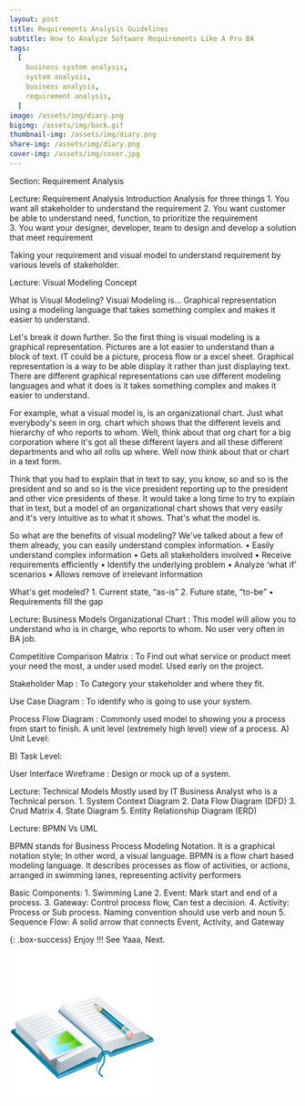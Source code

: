 ```yaml
---
layout: post
title: Requirements Analysis Guidelines
subtitle: How to Analyze Software Requirements Like A Pro BA
tags:
  [
    business system analysis,
    system analysis,
    business analysis,
    requirement analysis,
  ]
image: /assets/img/diary.png
bigimg: /assets/img/back.gif
thumbnail-img: /assets/img/diary.png
share-img: /assets/img/diary.png
cover-img: /assets/img/cover.jpg
---
```


Section: Requirement Analysis

Lecture: Requirement Analysis Introduction
Analysis for three things 1. You want all stakeholder to understand the requirement 2. You want customer be able to understand need, function, to prioritize the requirement  
 3. You want your designer, developer, team to design and develop a solution that meet requirement

Taking your requirement and visual model to understand requirement by various levels of stakeholder.

Lecture: Visual Modeling Concept

What is Visual Modeling?
Visual Modeling is… Graphical representation using a modeling language that takes something complex and makes it easier to understand.

Let's break it down further. So the first thing is visual modeling is a graphical representation. Pictures are a lot easier to understand than a block of text. IT could be a picture, process flow or a excel sheet. Graphical representation is a way to be able display it rather than just displaying text. There are different graphical representations can use different modeling languages and what it does is it takes something complex and makes it easier to understand.

For example, what a visual model is, is an organizational chart. Just what everybody's seen in org. chart which shows that the different levels and hierarchy of who reports to whom. Well, think about that org chart for a big corporation where it's got all these different layers and all these different departments and who all rolls up where. Well now think about that or chart in a text form.

Think that you had to explain that in text to say, you know, so and so is the president and so and so is the vice president reporting up to the president and other vice presidents of these. It would take a long time to try to explain that in text, but a model of an organizational chart shows that very easily and it's very intuitive as to what it shows. That's what the model is.

So what are the benefits of visual modeling? We've talked about a few of them already, you can easily understand complex information.
• Easily understand complex information
• Gets all stakeholders involved
• Receive requirements efficiently
• Identify the underlying problem
• Analyze ‘what if’ scenarios
• Allows remove of irrelevant information

What's get modeled? 1. Current state, “as-is” 2. Future state, “to-be”
• Requirements fill the gap

Lecture: Business Models
Organizational Chart :
This model will allow you to understand who is in charge, who reports to whom. No user very often in BA job.

Competitive Comparison Matrix :
To Find out what service or product meet your need the most, a under used model. Used early on the project.

Stakeholder Map :
To Category your stakeholder and where they fit.

Use Case Diagram :
To identify who is going to use your system.

Process Flow Diagram :
Commonly used model to showing you a process from start to finish. A unit level (extremely high level) view of a process.
A) Unit Level:

B) Task Level:

User Interface Wireframe :
Design or mock up of a system.

Lecture: Technical Models
Mostly used by IT Business Analyst who is a Technical person. 1. System Context Diagram 2. Data Flow Diagram (DFD) 3. Crud Matrix 4. State Diagram 5. Entity Relationship Diagram (ERD)

Lecture: BPMN Vs UML

BPMN stands for Business Process Modeling Notation. It is a graphical notation style; In other word, a visual language. BPMN is a flow chart based modeling language.
It describes processes as flow of activities, or actions, arranged in swimming lanes, representing activity performers

Basic Components: 1. Swimming Lane 2. Event: Mark start and end of a process. 3. Gateway: Control process flow, Can test a decision. 4. Activity: Process or Sub process. Naming convention should use verb and noun 5. Sequence Flow: A solid arrow that connects Event, Activity, and Gateway

{: .box-success}
Enjoy !!!
See Yaaa, Next.

![Diary](/assets/img/diary.png "Diary")
